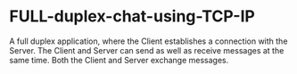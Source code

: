# FULL-duplex-chat-using-TCP-IP
A full duplex application, where the Client establishes a connection with the Server. The Client and Server can send as well as receive messages at the same time. Both the Client and Server exchange messages.
